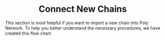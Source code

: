 <h1 align="center">Connect New Chains</h1>

This section is most helpful if you want to import a new chain into Poly Network. To help you better understand the necessary procedures, we have created this flow chart.

<div align=center><img src="resources/add_chain_flow.png" alt=""/></div>

